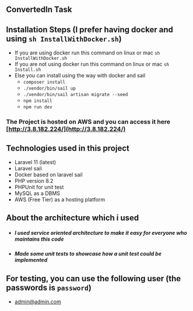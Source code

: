 

## ConvertedIn Task

## Installation Steps (I prefer having docker and using `sh InstallWithDocker.sh`)
- If you are using docker run this command on linux or mac `sh InstallWithDocker.sh`
- If you are not using docker run this command on linux or mac `sh Install.sh`
- Else you can install using the way with docker and sail
  - `composer install`
  - `./vendor/bin/sail up`
  - `./vendor/bin/sail artisan migrate --seed`
  - `npm install`
  - `npm run dev`

### The Project is hosted on AWS and you can access it here [http://3.8.182.224/](http://3.8.182.224/)


## Technologies used in this project

- Laravel 11 (latest)
- Laravel sail
- Docker based on laravel sail
- PHP version 8.2
- PHPUnit for unit test
- MySQL as a DBMS
- AWS (Free Tier) as a hosting platform

## About the architecture which i used
- ##### I used service oriented architecture to make it easy for everyone who maintains this code
- ##### Made some unit tests to showcase how a unit test could be implemented

## For testing, you can use the following user (the passwords is `password`)

- admin@admin.com
